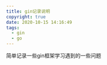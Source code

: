 ```yaml
---
title: gin记录说明
copyright: true
date: 2020-10-15 14:16:49
tags:
  - gin
  - go
---
```


简单记录一些gin框架学习遇到的一些问题
<!-- more->>



###  1. unknown driver "mysql" (forgotten import?)

```
 _ "github.com/go-sql-driver/mysql"

```
